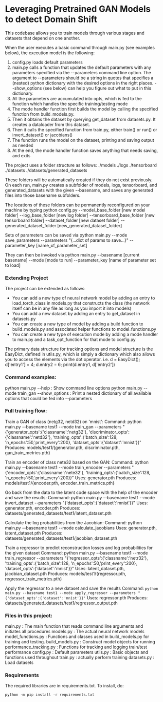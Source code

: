 # Leveraging Pretrained GAN Models to detect Domain Shift

This codebase allows you to train models through various stages and datasets that depend on one another.

When the user executes a basic command through main.py (see examples below), the execution model is the following:
1. config.py loads default parameters
2. main.py calls a function that updates the default parameters with any parameters specified via the --parameters command line option. The argument to --parameters should be a string in quotes that specifies a (nested) python dictionary with the desired options in the right places. --show_options (see below) can help you figure out what to put in this dictionary.
3. All the parameters are accumulated into opts, which is fed to the function which handles the specific training/testing mode
4. The mode handler function first builds the model by calling the specified function from build_models.py.
5. Then it obtains the dataset by querying get_dataset from datasets.py. It creates a dataloader from this dataset.
6. Then it calls the specified function from train.py, either train() or run() or invert_dataset() or jacobians()
7. The function runs the model on the dataset, printing and saving output as needed
8. At the end, the mode handler function saves anything that needs saving, and exits


The project uses a folder structure as follows:
./models
./logs
./tensorboard
./datasets
./datasets/generated_datasets

These folders will be automatically created if they do not exist previously. On each run, main.py creates a subfolder of models, logs, tensorboard, and generated_datasets with the given --basename, and saves any generated files into those basename subfolders.

The locations of these folders can be permanently reconfigured on your machine by typing
python config.py --model_base_folder [new model folder] --log_base_folder [new log folder] --tensorboard_base_folder [new tensorboard folder] --dataset_folder [new dataset folder] --generated_dataset_folder [new_generated_dataset_folder]

Sets of parameters can be saved via
python main.py --mode save_parameters --parameters "{...dict of params to save...}" --parameter_key [name_of_parameter_set]

They can then be invoked via
python main.py --basename [current basename] --mode [mode to run] --parameter_key [name of parameter set to load]


### Extending Project

The project can be extended as follows:
- You can add a new type of neural network model by adding an entry to load_torch_class in models.py that constructs the class (the network itself can be in any file as long as you import it into models)
- You can add a new dataset by adding an entry to get_dataset in datasets.py
- You can create a new type of model by adding a build function to build_models.py and associated helper functions to model_functions.py
- You can create a new type of execution mode by adding a mode handler to main.py and a task_opt_function for that mode to config.py

The primary data structure for tracking options and model structure is the EasyDict, defined in utils.py, which is simply a dictionary which also allows you to access the elements via the dot operator. i.e. d = EasyDict(); d['entry1'] = 4; d.entry2 = 6; print(d.entry1, d['entry2'])



### Command examples:

python main.py --help  :  Show command line options
python main.py --mode train\_gan --show_options  : Print a nested dictionary of all available options that could be fed into --parameters



### Full training flow:

Train a GAN of class (netg32, netd32) on 'mnist':
Command: python main.py --basename test1 --mode train_gan --parameters "{'generator_opts':{'classname':'netg32'}, 'discriminator_opts':{'classname':'netd32'}, 'training_opts':{'batch_size':128, 'n_epochs':50,'print_every':200}, 'dataset_opts':{'dataset':'mnist'}}"
Produces: models/test1/{generator.pth, discriminator.pth, gan_train_metrics.pth}


Train an encoder of class nete32 based on the GAN:
Command: python main.py --basename test1 --mode train_encoder --parameters "{'encoder_opts':{'classname':'nete32'}, 'training_opts':{'batch_size':128, 'n_epochs':50,'print_every':200}}"
Uses: generator.pth
Produces: models/test1/{encoder.pth, encoder_train_metrics.pth}


Go back from the data to the latent code space with the help of the encoder and save the results:
Command: python main.py --basename test1 --mode invert_dataset --parameters "{'dataset_opts':{'dataset':'mnist'}}"
Uses: generator.pth, encoder.pth
Produces: datasets/generated_datasets/test1/latent_dataset.pth


Calculate the log probabilities from the Jacobian:
Command: python main.py --basename test1 --mode calculate_jacobians
Uses: generator.pth, latent_dataset.pth
Produces: datasets/generated_datasets/test1/jacobian_dataset.pth

Train a regressor to predict reconstruction losses and log probabilities for the given dataset
Command: python main.py --basename test1 --mode train_regressor --parameters "{'regressor_opts':{'classname':'netr32'}, 'training_opts':{'batch_size':128, 'n_epochs':50,'print_every':200}, 'dataset_opts':{'dataset':'mnist'}}"
Uses: latent_dataset.pth, jacobian_dataset.pth
Produces: models/test1/{regressor.pth, regressor_train_metrics.pth}

Apply the regressor to a new dataset and save the results
Command: `python main.py --basename test1 --mode apply_regressor --parameters "{'dataset_opts':{'dataset':'mnist'}}"`
Uses: regressor.pth
Produces: datasets/generated_datasets/test1/regressor_output.pth








### Files in this project:

main.py : The main function that reads command line arguments and initiates all procedures
models.py : The actual neural network models
model\_functions.py : Functions and classes used in build\_models.py for training and testing.
build\_models.py : Construct model objects for running
performance\_tracking.py : Functions for tracking and logging train/test performance
config.py : Default parameters 
utils.py : Basic objects and functions used throughout
train.py : actually perform training
datasets.py : Load datasets


### Requirements

The required libraries are in requirements.txt.  To install, do:

`python -m pip install -r requirements.txt`

